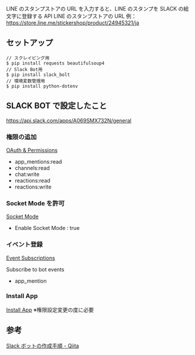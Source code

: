 LINE のスタンプストアの URL を入力すると、LINE のスタンプを SLACK の絵文字に登録する API
LINE のスタンプストアの URL 例：https://store.line.me/stickershop/product/24945321/ja

## セットアップ

```
// スクレイピング用
$ pip install requests beautifulsoup4
// Slack Bot用
$ pip install slack_bolt
// 環境変数管理用
$ pip install python-dotenv
```

## SLACK BOT で設定したこと

https://api.slack.com/apps/A069SMX732N/general

### 権限の追加

[OAuth & Permissions](https://api.slack.com/apps/A069SMX732N/oauth)

- app_mentions:read
- channels:read
- chat:write
- reactions:read
- reactions:write

### Socket Mode を許可

[Socket Mode](https://app.slack.com/app-settings/T0615D3E1S6/A069SMX732N/socket-mode)

- Enable Socket Mode : true

### イベント登録

[Event Subscriptions](https://api.slack.com/apps/A069SMX732N/event-subscriptions?)

Subscribe to bot events

- app_mention

### Install App

[Install App](https://api.slack.com/apps/A069SMX732N/install-on-team?)
※権限設定変更の度に必要

## 参考

[Slack ボットの作成手順 - Qiita](https://qiita.com/odm_knpr0122/items/04c342ec8d9fe85e0fe9)
